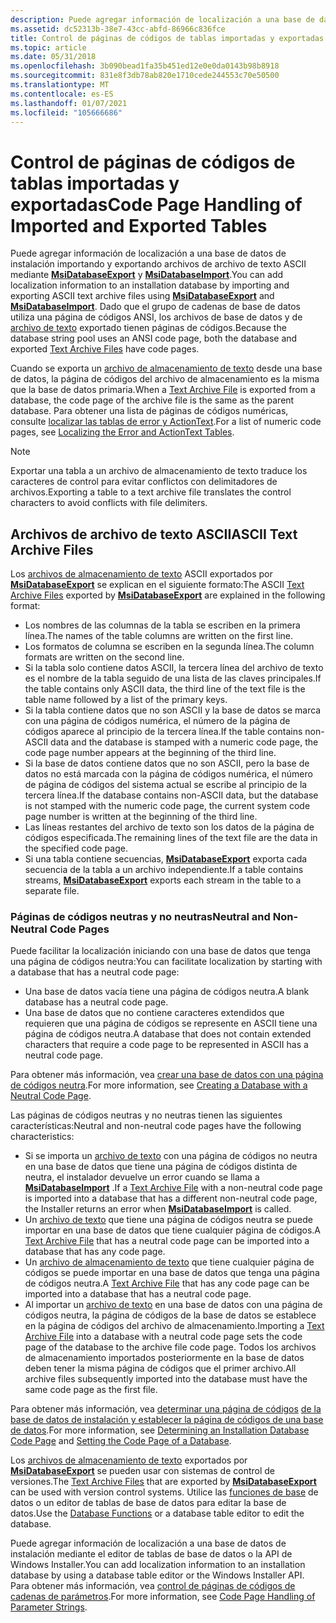 ```yaml
---
description: Puede agregar información de localización a una base de datos de instalación importando y exportando archivos de archivo de texto ASCII mediante MsiDatabaseExport y MsiDatabaseImport.
ms.assetid: dc52313b-38e7-43cc-abfd-86966c836fce
title: Control de páginas de códigos de tablas importadas y exportadas
ms.topic: article
ms.date: 05/31/2018
ms.openlocfilehash: 3b090bead1fa35b451ed12e0e0da0143b98b8918
ms.sourcegitcommit: 831e8f3db78ab820e1710cede244553c70e50500
ms.translationtype: MT
ms.contentlocale: es-ES
ms.lasthandoff: 01/07/2021
ms.locfileid: "105666686"
---
```

# <a name="code-page-handling-of-imported-and-exported-tables"></a><span data-ttu-id="9dc33-103">Control de páginas de códigos de tablas importadas y exportadas</span><span class="sxs-lookup"><span data-stu-id="9dc33-103">Code Page Handling of Imported and Exported Tables</span></span>

<span data-ttu-id="9dc33-104">Puede agregar información de localización a una base de datos de instalación importando y exportando archivos de archivo de texto ASCII mediante [**MsiDatabaseExport**](/windows/desktop/api/Msiquery/nf-msiquery-msidatabaseexporta) y [**MsiDatabaseImport**](/windows/desktop/api/Msiquery/nf-msiquery-msidatabaseimporta).</span><span class="sxs-lookup"><span data-stu-id="9dc33-104">You can add localization information to an installation database by importing and exporting ASCII text archive files using [**MsiDatabaseExport**](/windows/desktop/api/Msiquery/nf-msiquery-msidatabaseexporta) and [**MsiDatabaseImport**](/windows/desktop/api/Msiquery/nf-msiquery-msidatabaseimporta).</span></span> <span data-ttu-id="9dc33-105">Dado que el grupo de cadenas de base de datos utiliza una página de códigos ANSI, los archivos de base de datos y de [archivo de texto](text-archive-files.md) exportado tienen páginas de códigos.</span><span class="sxs-lookup"><span data-stu-id="9dc33-105">Because the database string pool uses an ANSI code page, both the database and exported [Text Archive Files](text-archive-files.md) have code pages.</span></span>

<span data-ttu-id="9dc33-106">Cuando se exporta un [archivo de almacenamiento de texto](text-archive-files.md) desde una base de datos, la página de códigos del archivo de almacenamiento es la misma que la base de datos primaria.</span><span class="sxs-lookup"><span data-stu-id="9dc33-106">When a [Text Archive File](text-archive-files.md) is exported from a database, the code page of the archive file is the same as the parent database.</span></span> <span data-ttu-id="9dc33-107">Para obtener una lista de páginas de códigos numéricas, consulte [localizar las tablas de error y ActionText](localizing-the-error-and-actiontext-tables.md).</span><span class="sxs-lookup"><span data-stu-id="9dc33-107">For a list of numeric code pages, see [Localizing the Error and ActionText Tables](localizing-the-error-and-actiontext-tables.md).</span></span>

> [!Note]  
> <span data-ttu-id="9dc33-108">Exportar una tabla a un archivo de almacenamiento de texto traduce los caracteres de control para evitar conflictos con delimitadores de archivos.</span><span class="sxs-lookup"><span data-stu-id="9dc33-108">Exporting a table to a text archive file translates the control characters to avoid conflicts with file delimiters.</span></span>

 

## <a name="ascii-text-archive-files"></a><span data-ttu-id="9dc33-109">Archivos de archivo de texto ASCII</span><span class="sxs-lookup"><span data-stu-id="9dc33-109">ASCII Text Archive Files</span></span>

<span data-ttu-id="9dc33-110">Los [archivos de almacenamiento de texto](text-archive-files.md) ASCII exportados por [**MsiDatabaseExport**](/windows/desktop/api/Msiquery/nf-msiquery-msidatabaseexporta) se explican en el siguiente formato:</span><span class="sxs-lookup"><span data-stu-id="9dc33-110">The ASCII [Text Archive Files](text-archive-files.md) exported by [**MsiDatabaseExport**](/windows/desktop/api/Msiquery/nf-msiquery-msidatabaseexporta) are explained in the following format:</span></span>

-   <span data-ttu-id="9dc33-111">Los nombres de las columnas de la tabla se escriben en la primera línea.</span><span class="sxs-lookup"><span data-stu-id="9dc33-111">The names of the table columns are written on the first line.</span></span>
-   <span data-ttu-id="9dc33-112">Los formatos de columna se escriben en la segunda línea.</span><span class="sxs-lookup"><span data-stu-id="9dc33-112">The column formats are written on the second line.</span></span>
-   <span data-ttu-id="9dc33-113">Si la tabla solo contiene datos ASCII, la tercera línea del archivo de texto es el nombre de la tabla seguido de una lista de las claves principales.</span><span class="sxs-lookup"><span data-stu-id="9dc33-113">If the table contains only ASCII data, the third line of the text file is the table name followed by a list of the primary keys.</span></span>
-   <span data-ttu-id="9dc33-114">Si la tabla contiene datos que no son ASCII y la base de datos se marca con una página de códigos numérica, el número de la página de códigos aparece al principio de la tercera línea.</span><span class="sxs-lookup"><span data-stu-id="9dc33-114">If the table contains non-ASCII data and the database is stamped with a numeric code page, the code page number appears at the beginning of the third line.</span></span>
-   <span data-ttu-id="9dc33-115">Si la base de datos contiene datos que no son ASCII, pero la base de datos no está marcada con la página de códigos numérica, el número de página de códigos del sistema actual se escribe al principio de la tercera línea.</span><span class="sxs-lookup"><span data-stu-id="9dc33-115">If the database contains non-ASCII data, but the database is not stamped with the numeric code page, the current system code page number is written at the beginning of the third line.</span></span>
-   <span data-ttu-id="9dc33-116">Las líneas restantes del archivo de texto son los datos de la página de códigos especificada.</span><span class="sxs-lookup"><span data-stu-id="9dc33-116">The remaining lines of the text file are the data in the specified code page.</span></span>
-   <span data-ttu-id="9dc33-117">Si una tabla contiene secuencias, [**MsiDatabaseExport**](/windows/desktop/api/Msiquery/nf-msiquery-msidatabaseexporta) exporta cada secuencia de la tabla a un archivo independiente.</span><span class="sxs-lookup"><span data-stu-id="9dc33-117">If a table contains streams, [**MsiDatabaseExport**](/windows/desktop/api/Msiquery/nf-msiquery-msidatabaseexporta) exports each stream in the table to a separate file.</span></span>

### <a name="neutral-and-non-neutral-code-pages"></a><span data-ttu-id="9dc33-118">Páginas de códigos neutras y no neutras</span><span class="sxs-lookup"><span data-stu-id="9dc33-118">Neutral and Non-Neutral Code Pages</span></span>

<span data-ttu-id="9dc33-119">Puede facilitar la localización iniciando con una base de datos que tenga una página de códigos neutra:</span><span class="sxs-lookup"><span data-stu-id="9dc33-119">You can facilitate localization by starting with a database that has a neutral code page:</span></span>

-   <span data-ttu-id="9dc33-120">Una base de datos vacía tiene una página de códigos neutra.</span><span class="sxs-lookup"><span data-stu-id="9dc33-120">A blank database has a neutral code page.</span></span>
-   <span data-ttu-id="9dc33-121">Una base de datos que no contiene caracteres extendidos que requieren que una página de códigos se represente en ASCII tiene una página de códigos neutra.</span><span class="sxs-lookup"><span data-stu-id="9dc33-121">A database that does not contain extended characters that require a code page to be represented in ASCII has a neutral code page.</span></span>

<span data-ttu-id="9dc33-122">Para obtener más información, vea [crear una base de datos con una página de códigos neutra](creating-a-database-with-a-neutral-code-page.md).</span><span class="sxs-lookup"><span data-stu-id="9dc33-122">For more information, see [Creating a Database with a Neutral Code Page](creating-a-database-with-a-neutral-code-page.md).</span></span>

<span data-ttu-id="9dc33-123">Las páginas de códigos neutras y no neutras tienen las siguientes características:</span><span class="sxs-lookup"><span data-stu-id="9dc33-123">Neutral and non-neutral code pages have the following characteristics:</span></span>

-   <span data-ttu-id="9dc33-124">Si se importa un [archivo de texto](text-archive-files.md) con una página de códigos no neutra en una base de datos que tiene una página de códigos distinta de neutra, el instalador devuelve un error cuando se llama a [**MsiDatabaseImport**](/windows/desktop/api/Msiquery/nf-msiquery-msidatabaseimporta) .</span><span class="sxs-lookup"><span data-stu-id="9dc33-124">If a [Text Archive File](text-archive-files.md) with a non-neutral code page is imported into a database that has a different non-neutral code page, the Installer returns an error when [**MsiDatabaseImport**](/windows/desktop/api/Msiquery/nf-msiquery-msidatabaseimporta) is called.</span></span>
-   <span data-ttu-id="9dc33-125">Un [archivo de texto](text-archive-files.md) que tiene una página de códigos neutra se puede importar en una base de datos que tiene cualquier página de códigos.</span><span class="sxs-lookup"><span data-stu-id="9dc33-125">A [Text Archive File](text-archive-files.md) that has a neutral code page can be imported into a database that has any code page.</span></span>
-   <span data-ttu-id="9dc33-126">Un [archivo de almacenamiento de texto](text-archive-files.md) que tiene cualquier página de códigos se puede importar en una base de datos que tenga una página de códigos neutra.</span><span class="sxs-lookup"><span data-stu-id="9dc33-126">A [Text Archive File](text-archive-files.md) that has any code page can be imported into a database that has a neutral code page.</span></span>
-   <span data-ttu-id="9dc33-127">Al importar un [archivo de texto](text-archive-files.md) en una base de datos con una página de códigos neutra, la página de códigos de la base de datos se establece en la página de códigos del archivo de almacenamiento.</span><span class="sxs-lookup"><span data-stu-id="9dc33-127">Importing a [Text Archive File](text-archive-files.md) into a database with a neutral code page sets the code page of the database to the archive file code page.</span></span> <span data-ttu-id="9dc33-128">Todos los archivos de almacenamiento importados posteriormente en la base de datos deben tener la misma página de códigos que el primer archivo.</span><span class="sxs-lookup"><span data-stu-id="9dc33-128">All archive files subsequently imported into the database must have the same code page as the first file.</span></span>

<span data-ttu-id="9dc33-129">Para obtener más información, vea [determinar una página de códigos](determining-an-installation-database-s-code-page.md) [de la base de datos de instalación y establecer la página de códigos de una base de datos](setting-the-code-page-of-a-database.md).</span><span class="sxs-lookup"><span data-stu-id="9dc33-129">For more information, see [Determining an Installation Database Code Page](determining-an-installation-database-s-code-page.md) and [Setting the Code Page of a Database](setting-the-code-page-of-a-database.md).</span></span>

<span data-ttu-id="9dc33-130">Los [archivos de almacenamiento de texto](text-archive-files.md) exportados por [**MsiDatabaseExport**](/windows/desktop/api/Msiquery/nf-msiquery-msidatabaseexporta) se pueden usar con sistemas de control de versiones.</span><span class="sxs-lookup"><span data-stu-id="9dc33-130">The [Text Archive Files](text-archive-files.md) that are exported by [**MsiDatabaseExport**](/windows/desktop/api/Msiquery/nf-msiquery-msidatabaseexporta) can be used with version control systems.</span></span> <span data-ttu-id="9dc33-131">Utilice las [funciones de base](database-functions.md) de datos o un editor de tablas de base de datos para editar la base de datos.</span><span class="sxs-lookup"><span data-stu-id="9dc33-131">Use the [Database Functions](database-functions.md) or a database table editor to edit the database.</span></span>

<span data-ttu-id="9dc33-132">Puede agregar información de localización a una base de datos de instalación mediante el editor de tablas de base de datos o la API de Windows Installer.</span><span class="sxs-lookup"><span data-stu-id="9dc33-132">You can add localization information to an installation database by using a database table editor or the Windows Installer API.</span></span> <span data-ttu-id="9dc33-133">Para obtener más información, vea [control de páginas de códigos de cadenas de parámetros](code-page-handling-of-parameter-strings.md).</span><span class="sxs-lookup"><span data-stu-id="9dc33-133">For more information, see [Code Page Handling of Parameter Strings](code-page-handling-of-parameter-strings.md).</span></span>

 

 



